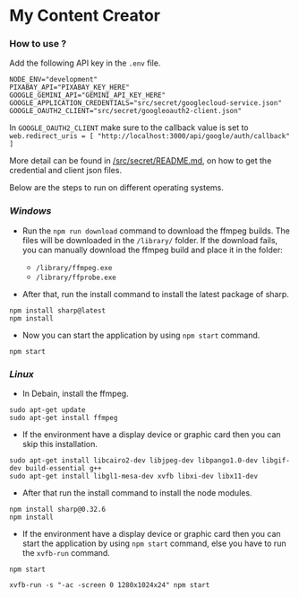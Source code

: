 # My Content Creator

### How to use ?
Add the following API key in the `.env` file.
```
NODE_ENV="development"
PIXABAY_API="PIXABAY_KEY_HERE"
GOOGLE_GEMINI_API="GEMINI_API_KEY_HERE"
GOOGLE_APPLICATION_CREDENTIALS="src/secret/googlecloud-service.json"
GOOGLE_OAUTH2_CLIENT="src/secret/googleoauth2-client.json"
```

In `GOOGLE_OAUTH2_CLIENT` make sure to the callback value is set to `web.redirect_uris = [ "http://localhost:3000/api/google/auth/callback" ]`

More detail can be found in [/src/secret/README.md](/src/secret/README.md), on how to get the credential and client json files.

Below are the steps to run on different operating systems.
### *Windows*
- Run the `npm run download` command to download the ffmpeg builds. The files will be downloaded in the `/library/` folder. If the download fails, you can manually download the ffmpeg build and place it in the folder:
    - `/library/ffmpeg.exe`
    - `/library/ffprobe.exe`

- After that, run the install command to install the latest package of sharp.
```
npm install sharp@latest
npm install
```

- Now you can start the application by using `npm start` command.
```
npm start
```

### *Linux*
- In Debain, install the ffmpeg.
```
sudo apt-get update
sudo apt-get install ffmpeg
```

- If the environment have a display device or graphic card then you can skip this installation.
```
sudo apt-get install libcairo2-dev libjpeg-dev libpango1.0-dev libgif-dev build-essential g++
sudo apt-get install libgl1-mesa-dev xvfb libxi-dev libx11-dev
```

- After that run the install command to install the node modules.
```
npm install sharp@0.32.6
npm install
```

- If the environment have a display device or graphic card then you can start the application by using `npm start` command, else you have to run the `xvfb-run` command.
```
npm start
```
```
xvfb-run -s "-ac -screen 0 1280x1024x24" npm start
```